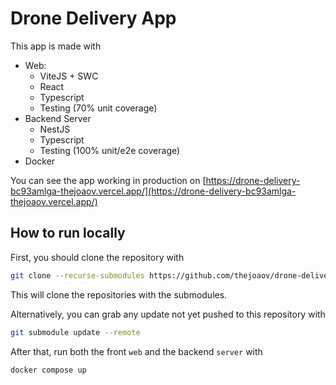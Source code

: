 # Drone Delivery App

This app is made with
- Web:
  - ViteJS + SWC
  - React
  - Typescript
  - Testing (70% unit coverage)
- Backend Server
  - NestJS
  - Typescript
  - Testing (100% unit/e2e coverage)
- Docker

You can see the app working in production on [https://drone-delivery-bc93amlga-thejoaov.vercel.app/](https://drone-delivery-bc93amlga-thejoaov.vercel.app/)

## How to run locally
First, you should clone the repository with
```sh
git clone --recurse-submodules https://github.com/thejoaov/drone-delivery
```
This will clone the repositories with the submodules.

Alternatively, you can grab any update not yet pushed to this repository with
```sh
git submodule update --remote
```
After that, run both the front `web` and the backend `server` with
```sh
docker compose up
```